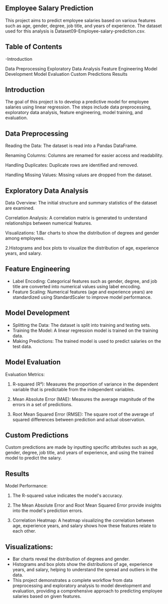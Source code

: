 ## Employee Salary Prediction
This project aims to predict employee salaries based on various features such as age, gender, degree, job title, and years of experience. The dataset used for this analysis is Dataset09-Employee-salary-prediction.csv.

## Table of Contents
-Introduction

Data Preprocessing
Exploratory Data Analysis
Feature Engineering
Model Development
Model Evaluation
Custom Predictions
Results
## Introduction
The goal of this project is to develop a predictive model for employee salaries using linear regression. The steps include data preprocessing, exploratory data analysis, feature engineering, model training, and evaluation.

## Data Preprocessing
Reading the Data: The dataset is read into a Pandas DataFrame.

Renaming Columns: Columns are renamed for easier access and readability.

Handling Duplicates: Duplicate rows are identified and removed.

Handling Missing Values: Missing values are dropped from the dataset.

## Exploratory Data Analysis
Data Overview: The initial structure and summary statistics of the dataset are examined.

Correlation Analysis: A correlation matrix is generated to understand relationships between numerical features.

Visualizations:
1.Bar charts to show the distribution of degrees and gender among employees.

2.Histograms and box plots to visualize the distribution of age, experience years, and salary.

## Feature Engineering
*    Label Encoding: Categorical features such as gender, degree, and job title are converted into numerical values using label encoding.
*    Feature Scaling: Numerical features (age and experience years) are standardized using StandardScaler to improve model performance.
## Model Development
*    Splitting the Data: The dataset is split into training and testing sets.
*    Training the Model: A linear regression model is trained on the training data.
*    Making Predictions: The trained model is used to predict salaries on the test data.

## Model Evaluation
Evaluation Metrics:
1. R-squared (R²): Measures the proportion of variance in the dependent variable that is predictable from the independent variables.
   
2. Mean Absolute Error (MAE): Measures the average magnitude of the errors in a set of predictions.
   
3. Root Mean Squared Error (RMSE): The square root of the average of squared differences between prediction and actual observation.

## Custom Predictions
Custom predictions are made by inputting specific attributes such as age, gender, degree, job title, and years of experience, and using the trained model to predict the salary.

## Results
Model Performance:

1. The R-squared value indicates the model's accuracy.
   
2. The Mean Absolute Error and Root Mean Squared Error provide insights into the model's prediction errors.
   
3. Correlation Heatmap: A heatmap visualizing the correlation between age, experience years, and salary shows how these features relate to each other.

## Visualizations:
*    Bar charts reveal the distribution of degrees and gender.
*    Histograms and box plots show the distributions of age, experience years, and salary, helping to understand the spread and outliers in the data.
*    This project demonstrates a complete workflow from data preprocessing and exploratory analysis to model development and evaluation, providing a comprehensive approach to predicting employee salaries based on given features.
